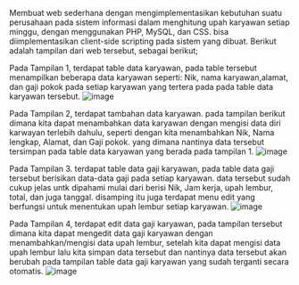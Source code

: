 Membuat web sederhana dengan mengimplementasikan kebutuhan suatu perusahaan pada sistem informasi dalam menghitung upah karyawan setiap minggu, dengan menggunakan PHP, MySQL, dan CSS. bisa diimplementasikan client-side scripting pada sistem yang dibuat.
Berikut adalah tampilan dari web tersebut, sebagai berikut;

Pada Tampilan 1, terdapat table data karyawan, pada table tersebut menampilkan beberapa data karyawan seperti: Nik, nama karyawan,alamat, dan gaji pokok pada setiap karyawan yang tertera pada pada table data karyawan tersebut.
![image](https://github.com/septiaprmsti/Tugas-2/assets/146810037/567718be-a73c-47c3-9fd6-ce5ddbe19643)

Pada Tampilan 2, terdapat tambahan data karyawan. pada tampilan berikut dimana kita dapat menambahkan data karyawan dengan mengisi data diri karwayan terlebih dahulu, seperti dengan kita menambahkan Nik, Nama lengkap, Alamat, dan Gaji pokok. yang dimana nantinya data tersebut tersimpan pada table data karyawan yang berada pada tampilan 1.
![image](https://github.com/septiaprmsti/Tugas-2/assets/146810037/ce9f4767-abb3-4dfe-b4ad-8b110b164be3)

Pada Tampilan 3. terdapat table data gaji karyawan, pada table data gaji tersebut berisikan data-data gaji pada setiap karyawan. data tersebut sudah cukup jelas untk dipahami mulai dari berisi Nik, Jam kerja, upah lembur, total, dan juga tanggal. disamping itu juga terdapat menu edit yang berfungsi untuk menentukan upah lembur setiap karyawan.
![image](https://github.com/septiaprmsti/Tugas-2/assets/146810037/4ed6fcc3-f8bd-4f3f-825d-24bef3cb21f7)

Pada Tampilan 4, terdapat edit data gaji karyawan, pada tampilan tersebut dimana kita dapat mengedit data gaji karyawan dengan menambahkan/mengisi data upah lembur, setelah kita dapat mengisi data upah lembur lalu kita simpan data tersebut dan nantinya data tersebut akan berubah pada tampilan table data gaji karyawan yang sudah terganti secara otomatis.
![image](https://github.com/septiaprmsti/Tugas-2/assets/146810037/ad9ad0b5-d7b1-471b-85e6-54b3bf0ed511)

